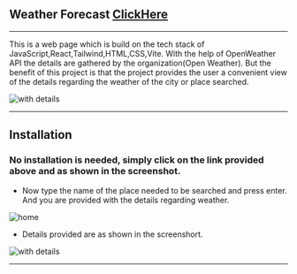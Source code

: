 ## Weather Forecast [ClickHere](https://636e8366a375d80008ac8ed3--friendly-trifle-de5c61.netlify.app/)
***
This is a web page which is build on the tech stack of JavaScript,React,Tailwind,HTML,CSS,Vite. With the help of OpenWeather API the details are gathered by the organization(Open Weather). But the benefit of this project is that the project provides the user a convenient view of the details regarding the weather of the city or place searched.

![with details](https://user-images.githubusercontent.com/71379135/201155832-3a5a2a02-7cbf-4f4b-ada0-d7778f289a16.png)
***
## Installation

### No installation is needed, simply click on the link provided above and as shown in the screenshot.

* Now type the name of the place needed to be searched and press enter. And you are provided with the details regarding weather.

![home](https://user-images.githubusercontent.com/71379135/201155698-0806f63b-06c5-4a6b-89f8-5945980fdd80.png)
* Details provided are as shown in the screenshort.

![with details](https://user-images.githubusercontent.com/71379135/201155733-1499bdee-505b-4280-a5a2-7a39987efd4f.png)
***

